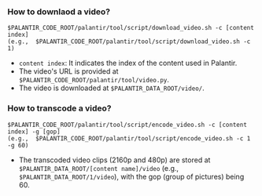 ### How to downlaod a video? 
```
$PALANTIR_CODE_ROOT/palantir/tool/script/download_video.sh -c [content index]
(e.g.,  $PALANTIR_CODE_ROOT/palantir/tool/script/download_video.sh -c 1)
```
* `content index`: It indicates the index of the content used in Palantir.
* The video's URL is provided at `$PALANTIR_CODE_ROOT/palantir/tool/video.py`.
* The video is downloaded at `$PALANTIR_DATA_ROOT/video/`.

### How to transcode a video?
```
$PALANTIR_CODE_ROOT/palantir/tool/script/encode_video.sh -c [content index] -g [gop]
(e.g.,  $PALANTIR_CODE_ROOT/palantir/tool/script/encode_video.sh -c 1 -g 60)
```
* The transcoded video clips (2160p and 480p) are stored at `$PALANTIR_DATA_ROOT/[content name]/video` (e.g., `$PALANTIR_DATA_ROOT/1/video`), with the gop (group of pictures) being 60.
